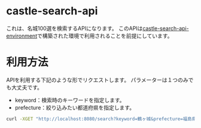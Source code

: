 # castle-search-api

これは、名城100選を検索するAPIになります。
このAPIは[castle-search-api-environment](https://github.com/takenoko-gohan/castle-search-api-environment)で構築された環境で利用されることを前提にしています。

# 利用方法

APIを利用する下記のような形でリクエストします。
パラメーターは１つのみでも大丈夫です。

- keyword：検索時のキーワードを指定します。
- prefecture：絞り込みたい都道府県を指定します。

```sh
curl -XGET "http://localhost:8080/search?keyword=鶴ヶ城&prefecture=福島県"
```
